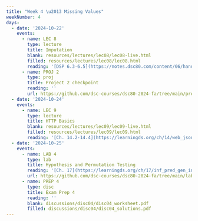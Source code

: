 ```yaml
---
title: "Week 4 \u2013 Missing Values"
weekNumber: 4
days:
  - date: '2024-10-22'
    events:
      - name: LEC 8
        type: lecture
        title: Imputation
        blank: resources/lectures/lec08/lec08-live.html
        filled: resources/lectures/lec08/lec08.html
        reading: '[DSP 6.3-6.5](https://notes.dsc80.com/content/06/handling-missing-data.html)'
      - name: PROJ 2
        type: proj
        title: Project 2 checkpoint
        reading: ''
        url: https://github.com/dsc-courses/dsc80-2024-fa/tree/main/projects/project02
  - date: '2024-10-24'
    events:
      - name: LEC 9
        type: lecture
        title: HTTP Basics
        blank: resources/lectures/lec09/lec09-live.html
        filled: resources/lectures/lec09/lec09.html
        reading: '[Ch. 14.2-14.4](https://learningds.org/ch/14/web_json.html)'
  - date: '2024-10-25'
    events:
      - name: LAB 4
        type: lab
        title: Hypothesis and Permutation Testing
        reading: '[Ch. 17](https://learningds.org/ch/17/inf_pred_gen_intro.html)'
        url: https://github.com/dsc-courses/dsc80-2024-fa/tree/main/labs/lab04
      - name: PREP 4
        type: disc
        title: Exam Prep 4
        reading: ''
        blank: discussions/disc04/disc04_worksheet.pdf
        filled: discussions/disc04/disc04_solutions.pdf
---
```

